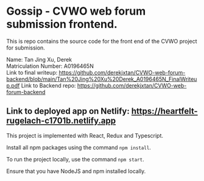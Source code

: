 # Gossip - CVWO web forum submission frontend.
This is repo contains the source code for the front end of the CVWO project for submission.

Name: Tan Jing Xu, Derek\
Matriculation Number: A0196465N\
Link to final writeup: https://github.com/derekjxtan/CVWO-web-forum-backend/blob/main/Tan%20Jing%20Xu%20Derek_A0196465N_FinalWriteup.pdf
Link to Backend repo: https://github.com/derekjxtan/CVWO-web-forum-backend

## Link to deployed app on Netlify: https://heartfelt-rugelach-c1701b.netlify.app
This project is implemented with React, Redux and Typescript.

Install all npm packages using the command ```npm install```.

To run the project locally, use the command ```npm start```.

Ensure that you have NodeJS and npm installed locally.

